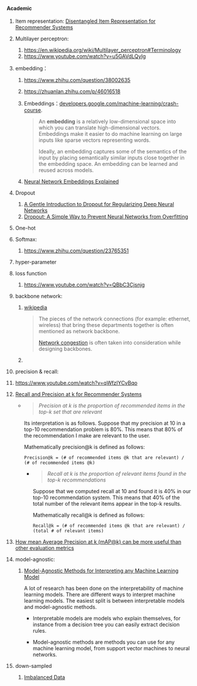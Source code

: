 #### Academic

1. Item representation: [Disentangled Item Representation for Recommender Systems](https://dl.acm.org/doi/10.1145/3445811)

2. Multilayer perceptron:

   1. https://en.wikipedia.org/wiki/Multilayer_perceptron#Terminology
   2. https://www.youtube.com/watch?v=u5GAVdLQyIg

3. embedding：

   1. https://www.zhihu.com/question/38002635

   2. https://zhuanlan.zhihu.com/p/46016518

   3. Embeddings：[developers.google.com/machine-learning/crash-course](https://developers.google.com/machine-learning/crash-course/embeddings/video-lecture#:~:text=An%20embedding%20is%20a%20relatively,can%20translate%20high%2Ddimensional%20vectors.&text=Ideally%2C%20an%20embedding%20captures%20some,learned%20and%20reused%20across%20models).

      > An **embedding** is a relatively low-dimensional space into which you can translate high-dimensional vectors. Embeddings make it easier to do machine learning on large inputs like sparse vectors representing words.
      >
      > Ideally, an embedding captures some of the semantics of the input by placing semantically similar inputs close together in the embedding space. An embedding can be learned and reused across models.

   4. [Neural Network Embeddings Explained](https://towardsdatascience.com/neural-network-embeddings-explained-4d028e6f0526)

4. Dropout

   1. [A Gentle Introduction to Dropout for Regularizing Deep Neural Networks](https://machinelearningmastery.com/dropout-for-regularizing-deep-neural-networks/)
   2. [Dropout: A Simple Way to Prevent Neural Networks from Overfitting](https://jmlr.org/papers/volume15/srivastava14a/srivastava14a.pdf)

5. One-hot

6. Softmax:

   1. https://www.zhihu.com/question/23765351

7. hyper-parameter

8. loss function

   1. https://www.youtube.com/watch?v=QBbC3Cjsnjg

9. backbone network:

   1. [wikipedia](https://en.wikipedia.org/wiki/Backbone_network#:~:text=The%20pieces%20of%20the%20network,network%20is%20the%20Internet%20backbone.)

      > The pieces of the network connections (for example: ethernet, wireless) that bring these departments together is often mentioned as network backbone.
      >
      > [Network congestion](https://en.wikipedia.org/wiki/Network_congestion) is often taken into consideration while designing backbones.

   2.

10. precision & recall:

11. https://www.youtube.com/watch?v=qWfzIYCvBqo

12. [Recall and Precision at k for Recommender Systems](https://medium.com/@m_n_malaeb/recall-and-precision-at-k-for-recommender-systems-618483226c54#:~:text=Recall%20at%20k%20is%20the,in%20the%20top%2Dk%20results)

    - > _Precision at k is the proportion of recommended items in the top-k set that are relevant_

      Its interpretation is as follows. Suppose that my precision at 10 in a top-10 recommendation problem is 80%. This means that 80% of the recommendation I make are relevant to the user.

      Mathematically precision@k is defined as follows:

      ```
      Precision@k = (# of recommended items @k that are relevant) / (# of recommended items @k)
      ```

      - > _Recall at k is the proportion of relevant items found in the top-k recommendations_

        Suppose that we computed recall at 10 and found it is 40% in our top-10 recommendation system. This means that 40% of the total number of the relevant items appear in the top-k results.

        Mathematically recall@k is defined as follows:

        ```
        Recall@k = (# of recommended items @k that are relevant) / (total # of relevant items)
        ```

13. [How mean Average Precision at k (mAP@k) can be more useful than other evaluation metrics](https://medium.com/@misty.mok/how-mean-average-precision-at-k-map-k-can-be-more-useful-than-other-evaluation-metrics-6881e0ee21a9)

14. model-agnostic:

    1. [Model-Agnostic Methods for Interpreting any Machine Learning Model](https://towardsdatascience.com/model-agnostic-methods-for-interpreting-any-machine-learning-model-4f10787ef504#:~:text=Interpretable%20models%20are%20models%20who,vector%20machines%20to%20neural%20networks.)

       A lot of research has been done on the interpretability of machine learning models. There are different ways to interpret machine learning models. The easiest split is between interpretable models and model-agnostic methods.

       - Interpretable models are models who explain themselves, for instance from a decision tree you can easily extract decision rules.

       - Model-agnostic methods are methods you can use for any machine learning model, from support vector machines to neural networks.

15. down-sampled

    1. [Imbalanced Data](https://developers.google.com/machine-learning/data-prep/construct/sampling-splitting/imbalanced-data)
